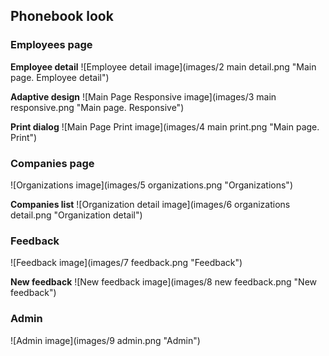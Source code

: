 ## Phonebook look


### Employees page

**Employee detail**
![Employee detail image](images/2 main detail.png "Main page. Employee detail")

**Adaptive design**
![Main Page Responsive image](images/3 main responsive.png "Main page. Responsive")

**Print dialog**
![Main Page Print image](images/4 main print.png "Main page. Print")


### Companies page
![Organizations image](images/5 organizations.png "Organizations")

**Companies list**
![Organization detail image](images/6 organizations detail.png "Organization detail")


### Feedback
![Feedback image](images/7 feedback.png "Feedback")

**New feedback**
![New feedback image](images/8 new feedback.png "New feedback")


### Admin

![Admin image](images/9 admin.png "Admin")
